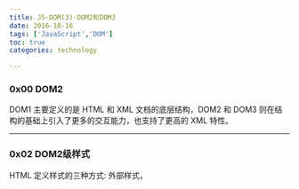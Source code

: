 ```yaml
---
title: JS-DOM(3)-DOM2和DOM3     
date: 2016-10-16     
tags: ['JavaScript','DOM']
toc: true
categories: technology

---
```

### 0x00 DOM2 
DOM1 主要定义的是 HTML 和 XML 文档的底层结构，DOM2 和 DOM3 则在结构的基础上引入了更多的交互能力，也支持了更高的 XML 特性。

---
### 0x02 DOM2级样式
HTML 定义样式的三种方式: <link>外部样式，<style>嵌入式，以及使用 style 特性定义的针对特定元素的样式。

任何支持 style 特性的 HTML 元素都在 JS 中对应一个 style 属性。这个 style 对象是 CSSStyleDeclaration 的实例，包含通过 HTML 的特性指定的所有样式，但是 **不包含与经部样式表或者嵌入样式表所设置的样式。**

---
#### 访问元素样式

在 JS 中使用 HTML 元素对应的 style 属性时，如果是使用短划线(如: backgroud-color)的 CSS 属性名，必须将其转换成驼峰大小写的形式。

但是，对于 `float` 属性，直接进行转换也是没有用的，因为 float 是 JS 中的保留字，因此不能用作属性名。DOM2 级中与此对应的属性名是 `cssFloat`,而 IE 支持的是 `styleFloat`。


---
#### 元素大小

##### offset dimension
**偏移量 (offset dimension)**, 通过下列4个属性可以取得元素偏移量:

* offsetHeight: 在垂直方向上占用的空间。包括元素高度，水平滚动的高度，上下边框高度。
* offsetWidth: 在水平方向上占用的空间。包括元素宽度，垂直滚动条的, 左右边框的宽带。
* offsetLeft: 元素左外边框到父元素的左内边框的像素距离。
* offsetTop: 元素上外边框到父元素的上内边框的像素距离。

##### client dimension
元素的客户区大小(client dimension)。指的是元素内容及其内边距所占据的空间的大小。它只有两个属性值:

* clientWidth: 内容区宽带 + 左右内边距
* clientHeight: 内容区高度 + 上下内边距

最常用到这些属性的时候是确定浏览器的窗口大小。
要确定浏览器窗口的大小，可以使用 document.documentElement 或者 document.body 的 clientWidth 和 clientHeight 

##### scroll 

* scrollHeight: 在没有滚动的情况下，元素内容的总高度
* scrollWidth: 在没有滚动的情况下，元内容的中宽带
* scrollLeft: 被隐藏在内容区域左侧的像素值。
* scrollTop: 被隐藏在内容区域上方的像素值。


> document.body.scrollHeight = document.body.scrollTop + document.body.clientHeight
滚动区域的高度 = 滚动的距离 + 窗口的高度





###### 使用 scrollTop 回到顶部


###### 使用 onscroll() 事件实现图片预加载

```

<img src="" diy = "../img/1.jpg">


function $(ele){
// 类似于 jQuery 的 $$()
	return document.querySelector(ele);	
}

var img = $("img");
var isScrollTop = document.body.scrollTop;	
	document.onscroll = function function_name(argument) {		
		if( isScrollTop + document.documentElement.clientHeight >= 100){
			console.log(document.body.scrollTop);
			var diy = img.getAttribute("diy");	
			img.setAttribute("src",diy)
	}		
}
```

我们通过对 img 标签设置自定义属性 diy 来预先存储图片路径。需要注意的是 `document.body.scrollTop` 属性只针对 Chrome 有用，非 Chrome 浏览器需使用 `document.documentElement.scrollTop`。



